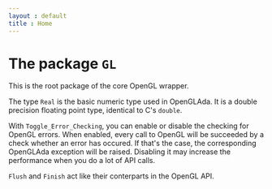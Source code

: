```yaml
---
layout : default
title : Home
---
```


# The package `GL`

This is the root package of the core OpenGL wrapper.

The type `Real` is the basic numeric type used in OpenGLAda. It is a double precision
floating point type, identical to C's `double`.

With `Toggle_Error_Checking`, you can enable or disable the checking for OpenGL errors.
When enabled, every call to OpenGL will be succeeded by a check whether an error has
occured. If that's the case, the corresponding OpenGLAda exception will be raised.
Disabling it may increase the performance when you do a lot of API calls.

`Flush` and `Finish` act like their conterparts in the OpenGL API.
